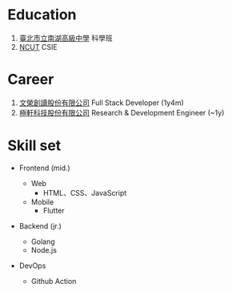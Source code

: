 # Education
  1. [臺北市立南湖高級中學](http://www.nhush.tp.edu.tw/) 科學班
  2. [NCUT](https://www.ncut.edu.tw/) CSIE


# Career
  1. [文榮創讀股份有限公司](https://wrcd.ltd/) Full Stack Developer (1y4m)
  2. [極軒科技股份有限公司]() Research & Development Engineer (~1y)


# Skill set
  - Frontend (mid.)
    - Web
      - HTML、CSS、JavaScript
    - Mobile 
      - Flutter

  - Backend (jr.)
    - Golang
    - Node.js


  - DevOps
    - Github Action
